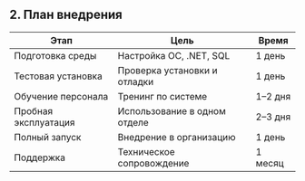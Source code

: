 ## 2. План внедрения

| Этап | Цель | Время |
|------|------|-------|
| Подготовка среды | Настройка ОС, .NET, SQL | 1 день |
| Тестовая установка | Проверка установки и отладки | 1 день |
| Обучение персонала | Тренинг по системе | 1–2 дня |
| Пробная эксплуатация | Использование в одном отделе | 2–3 дня |
| Полный запуск | Внедрение в организацию | 1 день |
| Поддержка | Техническое сопровождение | 1 месяц |
